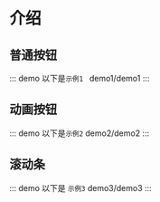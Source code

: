# 介绍

## 普通按钮

::: demo 以下是`示例1 `
demo1/demo1
:::

## 动画按钮

::: demo 以下是`示例2`
demo2/demo2
:::
## 滚动条
::: demo 以下是 `示例3`
demo3/demo3
:::
